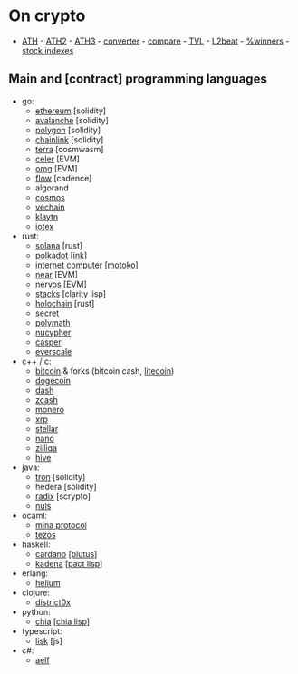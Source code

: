 # On crypto

- [ATH](https://www.blockchaincenter.net) - [ATH2](https://cryptorank.io) - [ATH3](https://www.livecoinwatch.com) - [converter](https://coinmarketcap.com/converter/) - [compare](https://www.coingecko.com/en/coins/compare) - [TVL](https://defillama.com/chains) - [L2beat](https://l2beat.com/) - [%winners](https://app.intotheblock.com/) - [stock indexes](https://pt.tradingeconomics.com/stocks)

## Main and [contract] programming languages

- go:
	- [ethereum](https://github.com/ethereum/) [solidity]
	- [avalanche](https://github.com/ava-labs) [solidity]
	- [polygon](https://github.com/maticnetwork) [solidity]
	- [chainlink](https://github.com/smartcontractkit) [solidity]
	- [terra](https://github.com/terra-money) [cosmwasm]
	- [celer](https://github.com/celer-network) [EVM]
	- [omg](https://github.com/omgnetwork) [EVM]
	- [flow](https://github.com/onflow) [cadence]
	- algorand
	- [cosmos](https://github.com/cosmos)
	- [vechain](https://github.com/vechain)
	- [klaytn](https://github.com/klaytn)
	- [iotex](https://github.com/iotexproject)
- rust:
	- [solana](https://github.com/solana-labs) [rust]
	- [polkadot](https://github.com/paritytech/) [[ink](https://github.com/paritytech/ink)]
	- [internet computer](https://github.com/dfinity) [[motoko](https://sdk.dfinity.org/docs/language-guide/motoko.html)]
	- [near](https://github.com/near) [EVM]
	- [nervos](https://github.com/nervosnetwork) [EVM]
	- [stacks](https://github.com/blockstack) [clarity lisp]
	- [holochain](https://github.com/holochain) [rust]
	- [secret](https://github.com/scrtlabs)
	- [polymath](https://github.com/PolymathNetwork)
	- [nucypher](https://github.com/nucypher/)
	- [casper](https://github.com/casper-network)
	- [everscale](https://github.com/tonlabs)
- c++ / c:
	- [bitcoin](https://github.com/bitcoin/bitcoin) & forks (bitcoin cash, [litecoin](https://github.com/litecoin-project))
	- [dogecoin](https://github.com/dogecoin)
	- [dash](https://github.com/dashpay/dash)
	- [zcash](https://github.com/zcash)
	- [monero](https://github.com/monero-project/monero)
	- [xrp](https://github.com/ripple)
	- [stellar](https://github.com/stellar)
	- [nano](https://github.com/nanocurrency)
	- [zilliqa](https://github.com/Zilliqa)
	- [hive](https://github.com/openhive-network)
- java:
	- [tron](https://github.com/tronprotocol) [solidity]
	- hedera [solidity]
	- [radix](https://github.com/radixdlt) [scrypto]
	- [nuls](https://github.com/nuls-io)
- ocaml:
	- [mina protocol](https://github.com/MinaProtocol/mina)
	- [tezos]()
- haskell:
	- [cardano](https://github.com/input-output-hk) [[plutus](https://github.com/input-output-hk/plutus)]
	- [kadena](https://github.com/kadena-io) [[pact lisp](https://github.com/kadena-io/pact)]
- erlang:
	- [helium](https://github.com/helium)
- clojure:
	- [district0x](https://github.com/district0x)
- python:
	- [chia](https://github.com/Chia-Network/) [[chia lisp](https://chialisp.com/)]
- typescript:
	- [lisk](https://github.com/LiskHQ) [js]
- c#:
	- [aelf](https://github.com/aelfProject)